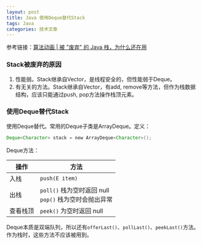 ```yaml
---
layout: post
title: Java 使用Deque替代Stack
tags: Java
categories: 技术文章
---
```


参考链接：[算法动画 | 被 "废弃" 的 Java 栈，为什么还在用](https://mp.weixin.qq.com/s/TSpWaYSUpjeR_wzSclCTQA)

### Stack被废弃的原因

1. 性能弱。Stack继承自Vector，是线程安全的，但性能弱于Deque。
2. 有无关的方法。Stack继承自Vector，有add, remove等方法，但作为栈数据结构，应该只能通过push, pop方法操作栈顶元素。
### 使用Deque替代Stack

使用Deque替代。常用的Deque子类是ArrayDeque。定义：
```java
Deque<Character> stack = new ArrayDeque<Character>();
```
Deque方法：

| 操作   | 方法                                          |
| ---- | ------------------------------------------- |
| 入栈   | `push(E item)`                              |
| 出栈   | `poll()` 栈为空时返回 null  <br>`pop()` 栈为空时会抛出异常 |
| 查看栈顶 | `peek()` 为空时返回 null                         |

Deque本质是双端队列，所以还有`offerLast()`、`pollLast()`、`peekLast()`方法。作为栈时，这些方法不应该被用到。
